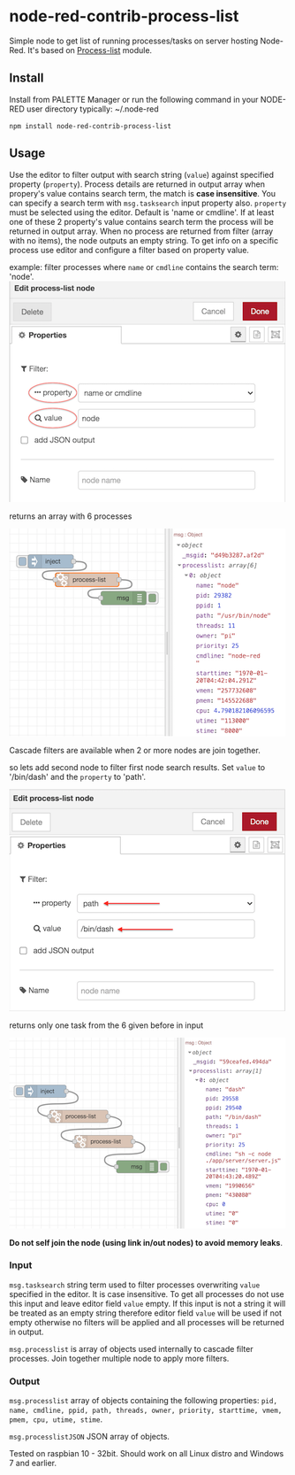 # node-red-contrib-process-list
Simple node to get list of running processes/tasks on server hosting Node-Red. It's based on [Process-list](https://www.npmjs.com/package/process-list) module.

## Install
Install from PALETTE Manager or run the following command in your NODE-RED user directory typically: \~/.node-red
```
npm install node-red-contrib-process-list
```
## Usage
Use the editor to filter output with search string (`value`) against specified property (`property`).
Process details are returned in output array when propery's value contains search term, the match is **case insensitive**. You can specify a search term with `msg.tasksearch` input property also.
`property` must be selected using the editor. Default is 'name or cmdline'. If at least one of these 2 property's value contains search term the process will be returned in output array. When no process are returned from filter (array with no items), the node outputs an empty string.
To get info on a specific process use editor and configure a filter based on property value.

example: filter processes where `name` or `cmdline` contains the search term: 'node'.
![Editor image](documentation/process-list-editor-1.png "set property to name or cmdline")

returns an array with 6 processes

![Editor image](documentation/process-list-flow-1.png "get filtered result")

Cascade filters are available when 2 or more nodes are join together.

so lets add second node to filter first node search results. Set `value` to '/bin/dash' and the `property` to 'path'.

![Editor image](documentation/process-list-editor-2.png "set another filter in new node")

returns only one task from the 6 given before in input

![Editor image](documentation/process-list-flow-2.png "get double filtered results")

**Do not self join the node (using link in/out nodes) to avoid memory leaks**.

### Input
`msg.tasksearch` string term used to filter processes overwriting `value` specified in the editor. It is case insensitive. To get all processes do not use this input and leave editor field `value` empty. If this input is not a string it will be treated as an empty string therefore editor field `value` will be used if not empty otherwise no filters will be applied and all processes will be returned in output.

`msg.processlist` is array of objects used internally to cascade filter processes. Join together multiple node to apply more filters.
### Output
`msg.processlist` array of objects containing the following properties: `pid, name, cmdline, ppid, path, threads, owner, priority, starttime, vmem, pmem, cpu, utime, stime`.

`msg.processlistJSON` JSON array of objects.

Tested on raspbian 10 - 32bit. Should work on all Linux distro and Windows 7 and earlier.
